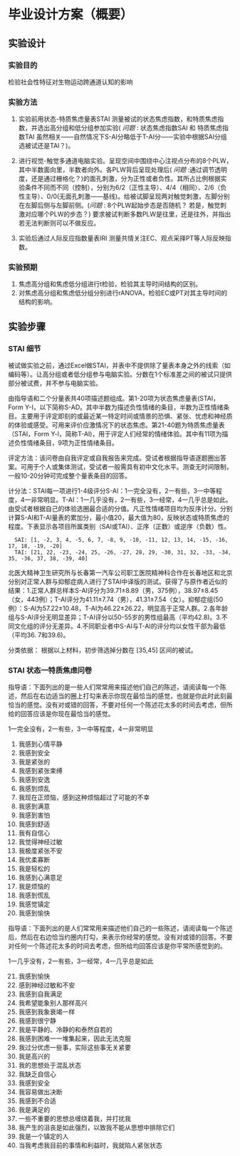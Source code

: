 # 毕业设计方案（概要）

## 实验设计

### 实验目的 

检验社会性特征对生物运动跨通道认知的影响

### 实验方法

  1. 实验前用状态-特质焦虑量表STAI 测量被试的状态焦虑指数，和特质焦虑指数，并选出高分组和低分组参加实验( *问题* :  状态焦虑指数SAI 和 特质焦虑指数TAI 虽然相关——自然情况下S-AI分略低于T-AI分——实验中根据SAI分组选被试还是TAI？)。  

  1. 进行视觉-触觉多通道电脑实验。呈现空间中围绕中心注视点分布的8个PLW，其中半数面向里，半数者向外。各PLW背后呈现处理后( *问题* :通过调节透明度，还是通过栅格化？)的面孔刺激，分为正性或者负性。其所占比例根据实验条件不同而不同（控制），分别为6/2（正性主导）、4/4（相同）、2/6（负性主导）、0/0(无面孔刺激——基线)。给被试脚呈现两对触觉刺激，左脚分别在左脚后侧与左脚前侧。(*问题* : 8个PLW起始步态是否随机？ 若是，触觉刺激对应哪个PLW的步态？) 要求被试判断多数PLW是往里，还是往外，并指出若无法判断则可以不做反应。

  1. 实验后通过人际反应指数量表IRI 测量共情关注EC、观点采择PT等人际反映指数。

### 实验预期

  1. 焦虑高分组和焦虑低分组进行t检验，检验其主导时间结构的区别。
  1. 对焦虑高分组和焦虑低分组分别进行rANOVA，检验EC或PT对其主导时间的结构的影响。

## 实验步骤

### STAI 细节

被试做实验之前，通过Excel做STAI，并表中不提供除了量表本身之外的线索（如编码等）。让高分组或者低分组参与电脑实验。分数在1个标准差之间的被试只提供部分被试费，并不参与电脑实验。

由指导语和二个分量表共40项描述题组成。第1-20项为状态焦虑量表(STAI，Form Y-I，以下简称S-AD。其中半数为描述负性情绪的条目，半数为正性情绪条目。主要用于评定即刻的或最近某一特定时间或情景的恐惧、紧张、忧虑和神经质的体验或感受。可用来评价应激情况下的状态焦虑。第21-40题为特质焦虑量表（STAI，Form Y-l，简称T-AI)，用于评定人们经常的情绪体验。其中有11项为描述负性情绪条目，9项为正性情绪条目。

评定方法：该问卷由自我评定或自我报告来完成。受试者根据指导语逐题圈出答案。可用于个人或集体测试，受试者一般需具有初中文化水平。测查无时间限制，一般10-20分钟可完成整个量表条目的回答。

计分法：STAI每一项进行1-4级评分S-AI：1一完全没有，2一有些，3一中等程度，4一非常明显。T-AI：1一几乎没有，2一有些，3一经常，4一几乎总是如此。由受试者根据自己的体验选圈最合适的分值。凡正性情绪项目均为反序计分。分别计算S-AI和T-AI量表的累加分，最小值20，最大值为80，反映状态或特质焦虑的程度。下表显示各项目所属类别（SAI或TAI）、正序（正数）或逆序（负数）性。

      SAI: [1, -2, 3, 4, -5, 6, 7, -8, 9, -10, -11, 12, 13, 14, -15, -16, 17, 18, -19, -20]
      TAI: [21, 22, -23, -24, 25, -26, -27, 28, 29, -30, 31, 32, -33, -34, 35, -36, 37, 38, -39, 40]

北医大精神卫生研究所与长春第一汽车公司职工医院精神科合作在长春地区和北京分别对正常人群与抑郁症病人进行了STAI中译版的测试。获得了与原作者近似的结果：1.正常人群总样本S-AI评分为39.71±8.89（男，375例），38.97±8.45（女，443例）；T-AI评分为41.11±7.74（男），41.31±7.54（女）。抑郁症组(50例）：S-AI为57.22±10.48，T-AI为46.22±26.22，明显高于正常人群。2.各年龄组与S-Al评分无明显差异；T-AI评分以50-55岁的男性组最高（平均42.8)。3.不同文化组的评分无差异。4.不同职业者中S-AI与T-AI的评分均以女性干部为最低（平均36. 7和39.6)。

分类依据： 根据以上材料，初步筛选掉分数在 [35,45] 区间的被试。

### STAI 状态一特质焦虑问卷

指导语：下面列出的是一些人们常常用来描述他们自己的陈述，请阅读每一个陈述，然后在右边适当的圈上打勾来表示你现在最恰当的感觉，也就是你此时此刻最恰当的感觉。没有对或错的回答，不要对任何一个陈述花太多的时间去考虑，但所给的回答应该是你现在最恰当的感觉。

1一完全没有，2一有些，3一中等程度，4一非常明显

 1. 我感到心情平静
 2. 我感到安全
 3. 我是紧张的
 4. 我感到紧张束缚
 5. 我感到安逸
 6. 我感到烦乱
 7. 我现在正烦恼，感到这种烦恼超过了可能的不幸
 8. 我感到满意
 9. 我感到害怕
 10. 我感到舒适
 11. 我有自信心
 12. 我觉得神经过敏
 13. 我极度紧张不安
 14. 我优柔寡断
 15. 我是轻松的
 16. 我感到心满意足
 17. 我是烦恼的
 18. 我感到慌乱
 19. 我感觉镇定
 20. 我感到愉快

指导语：下面列出的是人们常常用来描述他们自己的一些陈述，请阅读每一个陈述后，然后在右边恰当约圈内打勾，来表示你经常的感觉。没有对或错的回答。不要对任何一个陈述花太多的时间去考虑，但所给均回答应该是你平常所感觉到的。

1一几乎没有，2一有些，3一经常，4一几乎总是如此

 21. 我感到愉快
 22. 感到神经过敏和不安
 23. 我感到自我满足
 24. 我希望能象别人那样高兴
 25. 我感到我象衰竭一样
 26. 我感到很宁静
 27. 我是平静的、冷静的和泰然自若的
 28. 我感到困难一一堆集起来，因此无法克服
 29. 我过分优虑一些事，实际这些事无关紧要
 30. 我是高兴的
 31. 我的思想处于混乱状态
 32. 我缺乏自信心
 33. 我感到安全
 34. 我容易做出决断
 35. 我感到不合适
 36. 我是满足的
 37. 一些不重要的思想总缠绕着我，并打扰我
 38. 我产生的沮丧是如此强烈，以致我不能从思想中排除它们
 39. 我是一个镇定的人
 40. 当我考虑我目前的事情和利益时，我就陷人紧张状态
